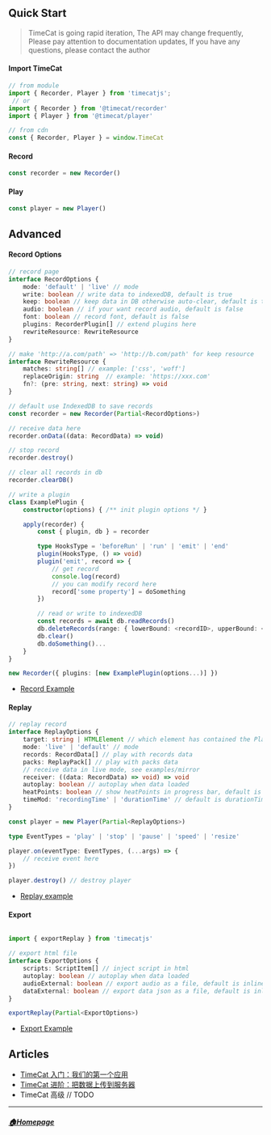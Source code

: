 ## Quick Start

> TimeCat is going rapid iteration, The API may change frequently, Please pay attention to documentation updates, If you have any questions, please contact the author

#### Import TimeCat
```ts
// from module
import { Recorder, Player } from 'timecatjs';
 // or
import { Recorder } from '@timecat/recorder'
import { Player } from '@timecat/player'

// from cdn
const { Recorder, Player } = window.TimeCat
```

#### Record

```ts
const recorder = new Recorder()
```
#### Play

```ts
const player = new Player()
```

## Advanced

#### Record Options
```ts
// record page
interface RecordOptions {
    mode: 'default' | 'live' // mode
    write: boolean // write data to indexedDB, default is true
    keep: boolean // keep data in DB otherwise auto-clear, default is true
    audio: boolean // if your want record audio, default is false
    font: boolean // record font, default is false
    plugins: RecorderPlugin[] // extend plugins here
    rewriteResource: RewriteResource
}

// make 'http://a.com/path' => 'http://b.com/path' for keep resource
interface RewriteResource {
    matches: string[] // example: ['css', 'woff']
    replaceOrigin: string  // example: 'https://xxx.com'
    fn?: (pre: string, next: string) => void
}

// default use IndexedDB to save records
const recorder = new Recorder(Partial<RecordOptions>)

// receive data here
recorder.onData((data: RecordData) => void)

// stop record
recorder.destroy()

// clear all records in db
recorder.clearDB()

// write a plugin 
class ExamplePlugin {
    constructor(options) { /** init plugin options */ }

    apply(recorder) {
        const { plugin, db } = recorder

        type HooksType = 'beforeRun' | 'run' | 'emit' | 'end'
        plugin(HooksType, () => void)
        plugin('emit', record => {
            // get record
            console.log(record)
            // you can modify record here
            record['some property'] = doSomething
        })

        // read or write to indexedDB
        const records = await db.readRecords()
        db.deleteRecords(range: { lowerBound: <recordID>, upperBound: <recordID> })
        db.clear()
        db.doSomething()...
    }
}

new Recorder({ plugins: [new ExamplePlugin(options...)] })

```
- [Record Example](https://github.com/oct16/TimeCat/blob/master/examples/todo.html#L257-L275) 

#### Replay

```ts
// replay record
interface ReplayOptions {
    target: string | HTMLElement // which element has contained the Player, default is Body
    mode: 'live' | 'default' // mode
    records: RecordData[] // play with records data
    packs: ReplayPack[] // play with packs data
    // receive data in live mode, see examples/mirror
    receiver: ((data: RecordData) => void) => void
    autoplay: boolean // autoplay when data loaded
    heatPoints: boolean // show heatPoints in progress bar, default is false
    timeMod: 'recordingTime' | 'durationTime' // default is durationTime
}

const player = new Player(Partial<ReplayOptions>)

type EventTypes = 'play' | 'stop' | 'pause' | 'speed' | 'resize'

player.on(eventType: EventTypes, (...args) => {
    // receive event here
})

player.destroy() // destroy player

```
- [Replay example](https://github.com/oct16/TimeCat/blob/master/examples/replay.html#L1-L29)


#### Export
```ts

import { exportReplay } from 'timecatjs'

// export html file
interface ExportOptions {
    scripts: ScriptItem[] // inject script in html
    autoplay: boolean // autoplay when data loaded
    audioExternal: boolean // export audio as a file, default is inline
    dataExternal: boolean // export data json as a file, default is inline
}

exportReplay(Partial<ExportOptions>)
```
- [Export Example](https://github.com/oct16/TimeCat/blob/5172352a6494c1182e83452605677796e0fe0f46/packages/player/src/keyboard.ts#L96-L154)


## Articles
 - [TimeCat 入门：我们的第一个应用](record-and-replay.md)
 - [TimeCat 进阶：把数据上传到服务器](upload-to-server.md)
 - TimeCat 高级 // TODO

---
##### [🏠Homepage](../README.md) 
